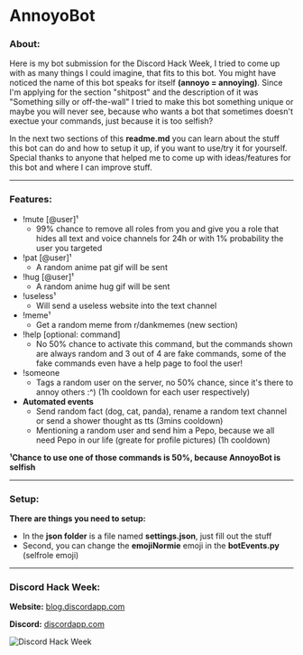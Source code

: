 # AnnoyoBot
### About:
Here is my bot submission for the Discord Hack Week, I tried to come up with as many things I could imagine, that fits to this bot. You might have noticed the name of this bot speaks for itself **(annoyo = annoying)**. Since I'm applying for the section "shitpost" and the description of it was "Something silly or off-the-wall" I tried to make this bot something unique or maybe you will never see, because who wants a bot that sometimes doesn't exectue your commands, just because it is too selfish?

In the next two sections of this **readme.md** you can learn about the stuff this bot can do and how to setup it up, if you want to use/try it for yourself. Special thanks to anyone that helped me to come up with ideas/features for this bot and where I can improve stuff.  
___
### Features:
* !mute [@user]¹
  * 99% chance to remove all roles from you and give you a role that hides all text and voice channels for 24h or with 1% probability the user you targeted 
* !pat [@user]¹
  * A random anime pat gif will be sent 
* !hug [@user]¹
  * A random anime hug gif will be sent
* !useless¹
  * Will send a useless website into the text channel
* !meme¹
  * Get a random meme from r/dankmemes (new section)
* !help [optional: command]
  * No 50% chance to activate this command, but the commands shown are always random and 3 out of 4 are fake commands, some of the fake commands even have a help page to fool the user!
* !someone
  * Tags a random user on the server, no 50% chance, since it's there to annoy others :^) (1h cooldown for each user respectively)  
* **Automated events**
  * Send random fact (dog, cat, panda), rename a random text channel or send a shower thought as tts (3mins cooldown)
  * Mentioning a random user and send him a Pepo, because we all need Pepo in our life (greate for profile pictures) (1h cooldown)

**¹Chance to use one of those commands is 50%, because AnnoyoBot is selfish**
___
### Setup:
**There are things you need to setup:**
* In the **json folder** is a file named **settings.json**, just fill out the stuff
* Second, you can change the **emojiNormie** emoji in the **botEvents.py** (selfrole emoji) 
___

### Discord Hack Week:

**Website:** [blog.discordapp.com](https://blog.discordapp.com/discord-community-hack-week-build-and-create-alongside-us-6b2a7b7bba33)

**Discord:** [discordapp.com](https://discordapp.com/invite/hackweek)

![Discord Hack Week](https://cdn-images-1.medium.com/max/2560/1*lh6NS8hx0pu5mlZeSqnu5w.jpeg)

